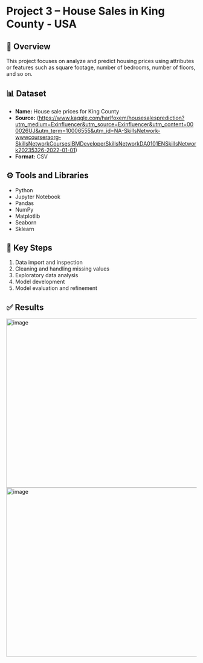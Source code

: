 # Project 3 – House Sales in King County - USA

## 🧩 Overview
This project focuses on analyze and predict housing prices using attributes or features such as square footage, number of bedrooms, number of floors, and so on.

## 📊 Dataset
- **Name:** House sale prices for King County
- **Source:** (https://www.kaggle.com/harlfoxem/housesalesprediction?utm_medium=Exinfluencer&utm_source=Exinfluencer&utm_content=000026UJ&utm_term=10006555&utm_id=NA-SkillsNetwork-wwwcourseraorg-SkillsNetworkCoursesIBMDeveloperSkillsNetworkDA0101ENSkillsNetwork20235326-2022-01-01)
- **Format:** CSV

## ⚙️ Tools and Libraries
- Python
- Jupyter Notebook
- Pandas
- NumPy
- Matplotlib
- Seaborn
- Sklearn

## 🚀 Key Steps
1. Data import and inspection  
2. Cleaning and handling missing values  
3. Exploratory data analysis
4. Model development  
5. Model evaluation and refinement

## ✅ Results
<img width="550" height="446" alt="image" src="https://github.com/user-attachments/assets/324caab9-6aaa-4d00-b439-9b3760d7af96" />
<img width="550" height="446" alt="image" src="https://github.com/user-attachments/assets/5f73f41e-3505-4673-b213-087da0768a98" />
